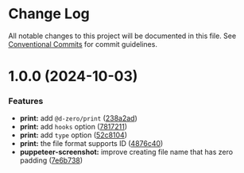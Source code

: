 # Change Log

All notable changes to this project will be documented in this file.
See [Conventional Commits](https://conventionalcommits.org) for commit guidelines.

# 1.0.0 (2024-10-03)

### Features

- **print:** add `@d-zero/print` ([238a2ad](https://github.com/d-zero-dev/tools/commit/238a2ada7911c10376ebf4dfe34aa21f15361b98))
- **print:** add `hooks` option ([7817211](https://github.com/d-zero-dev/tools/commit/78172110b8415935444129faab76e4779dd83f67))
- **print:** add `type` option ([52c8104](https://github.com/d-zero-dev/tools/commit/52c8104af67ddfa6921a07c79e02f73db39f2b15))
- **print:** the file format supports ID ([4876c40](https://github.com/d-zero-dev/tools/commit/4876c40fd7810bd7231e91324ef2fce0ffcb705b))
- **puppeteer-screenshot:** improve creating file name that has zero padding ([7e6b738](https://github.com/d-zero-dev/tools/commit/7e6b73822f773d544615c4917bfb2923575fcecd))
